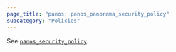```yaml
---
page_title: "panos: panos_panorama_security_policy"
subcategory: "Policies"
---
```


See [`panos_security_policy`](security_policy.html).
